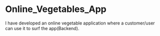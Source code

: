 # Online_Vegetables_App
I have developed an online vegetable application where a customer/user can use it to surf the app(Backend).
